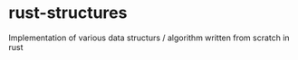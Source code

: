 # rust-structures
Implementation of various data structurs / algorithm written from scratch in rust
